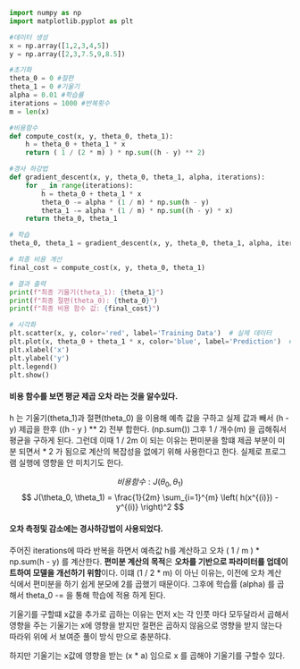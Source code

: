 ```python
import numpy as np
import matplotlib.pyplot as plt

#데이터 생성
x = np.array([1,2,3,4,5])
y = np.array([2,3,7.5,9,8.5])

#초기화
theta_0 = 0 #절편
theta_1 = 0 #기울기
alpha = 0.01 #학습률
iterations = 1000 #반복횟수
m = len(x)

#비용함수
def compute_cost(x, y, theta_0, theta_1):
    h = theta_0 + theta_1 * x
    return ( 1 / (2 * m) ) * np.sum((h - y) ** 2)

#경사 하강법
def gradient_descent(x, y, theta_0, theta_1, alpha, iterations):
    for _ in range(iterations):
        h = theta_0 + theta_1 * x
        theta_0 -= alpha * (1 / m) * np.sum(h - y)
        theta_1 -= alpha * (1 / m) * np.sum((h - y) * x)
    return theta_0, theta_1

# 학습
theta_0, theta_1 = gradient_descent(x, y, theta_0, theta_1, alpha, iterations)

# 최종 비용 계산
final_cost = compute_cost(x, y, theta_0, theta_1)

# 결과 출력
print(f"최종 기울기(theta_1): {theta_1}")
print(f"최종 절편(theta_0): {theta_0}")
print(f"최종 비용 함수 값: {final_cost}")

# 시각화
plt.scatter(x, y, color='red', label='Training Data')  # 실제 데이터
plt.plot(x, theta_0 + theta_1 * x, color='blue', label='Prediction')  # 모델
plt.xlabel('x')
plt.ylabel('y')
plt.legend()
plt.show()
```

#### 비용 함수를 보면 평균 제곱 오차 라는 것을 알수있다.
h 는 기울기(theta_1)과 절편(theta_0) 을 이용해 예측 값을 구하고
실제 값과 빼서 (h - y) 제곱을 한후 ((h - y ) ** 2) 전부 합한다. (np.sum())
그후 1 / 개수(m) 을 곱해줘서 평균을 구하게 된다.
그런데 이때 1 / 2m 이 되는 이유는 편미분을 할떄 제곱 부분이 미분 되면서
\* 2 가 됨으로 계산의 복잡성을 없에기 위해 사용한다고 한다.
실제로 프로그램 실행에 영향을 안 미치기도 한다.

$$
비용함수 :
J(\theta_0, \theta_1)
$$$$
J(\theta_0, \theta_1) = \frac{1}{2m} \sum_{i=1}^{m} \left( h(x^{(i)}) - y^{(i)} \right)^2
$$



#### 오차 측정및 감소에는 경사하강법이 사용되었다.
주어진 iterations에 따라 반복을 하면서
예측값 h를 계산하고
오차 ( 1 / m ) * np.sum(h - y) 를 계산한다. **편미분 계산의 목적**은 **오차를 기반으로 파라미터를 업데이트하여 모델을 개선하기 위함**이다.
이떄  (1 / 2 * m) 이 아닌 이유는, 이전에 오차 계산 식에서 편미분을 하기 쉽게 분모에 2를 곱했기 때문이다.
그후에  학습률 (alpha) 를 곱해서 theta_0 -= 을 통해 학습에 적용 하게 된다.

기울기를 구할떄 x값을 추가로 곱하는 이유는
먼저 x는 각 인풋 마다 모두달라서 곱해서 영향을 주는 기울기는 x에 영향을 받지만 절편은 곱하지 않음으로 영향을 받지 않는다 따라위 위에 서 보여준 풀이 방식 만으로 충분하댜.

하지만 기울기는 x값에 영향을 받는 (x * a) 임으로 x 를 곱해야 기울기를 구할수 있다.
